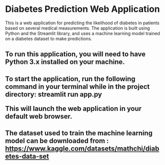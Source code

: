 # Diabetes Prediction Web Application
This is a web application for predicting the likelihood of diabetes in patients based on several medical measurements. The application is built using Python and the Streamlit library, and uses a machine learning model trained on a diabetes dataset to make predictions.


<h2 Prerequisites /h2>

To run this application, you will need to have Python 3.x installed on your machine.

<h2 Usage /h2>

To start the application, run the following command in your terminal while in the project directory: **streamlit run app.py** 

This will launch the web application in your default web browser.

<h2 Data /h2>

The dataset used to train the machine learning model can be downloaded from : https://www.kaggle.com/datasets/mathchi/diabetes-data-set

